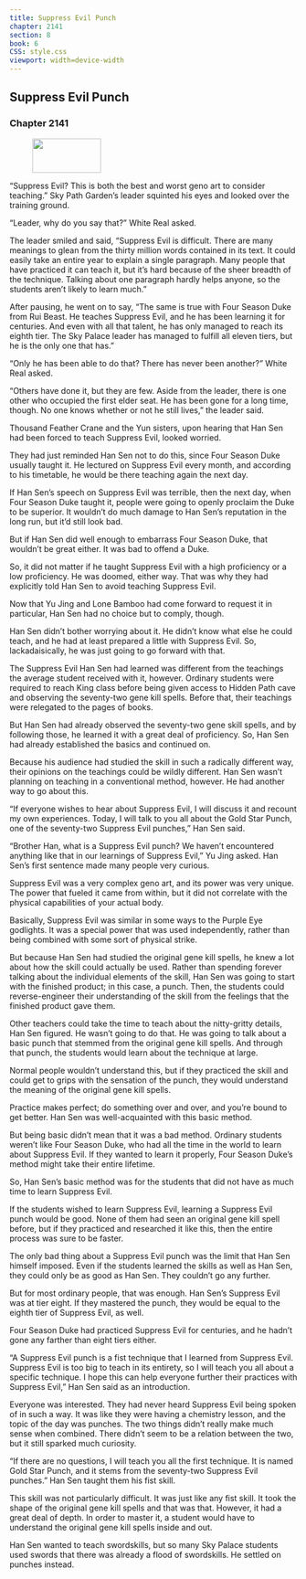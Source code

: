```yaml
---
title: Suppress Evil Punch
chapter: 2141
section: 8
book: 6
CSS: style.css
viewport: width=device-width
---
```


## Suppress Evil Punch

### Chapter 2141

<figure>
	<img src="../Images/gem.gif" alt="" id="gem" width="120" height="60" />
</figure>

“Suppress Evil? This is both the best and worst geno art to consider teaching.” Sky Path Garden’s leader squinted his eyes and looked over the training ground.

“Leader, why do you say that?” White Real asked.

The leader smiled and said, “Suppress Evil is difficult. There are many meanings to glean from the thirty million words contained in its text. It could easily take an entire year to explain a single paragraph. Many people that have practiced it can teach it, but it’s hard because of the sheer breadth of the technique. Talking about one paragraph hardly helps anyone, so the students aren’t likely to learn much.”

After pausing, he went on to say, “The same is true with Four Season Duke from Rui Beast. He teaches Suppress Evil, and he has been learning it for centuries. And even with all that talent, he has only managed to reach its eighth tier. The Sky Palace leader has managed to fulfill all eleven tiers, but he is the only one that has.”

“Only he has been able to do that? There has never been another?” White Real asked.

“Others have done it, but they are few. Aside from the leader, there is one other who occupied the first elder seat. He has been gone for a long time, though. No one knows whether or not he still lives,” the leader said.

Thousand Feather Crane and the Yun sisters, upon hearing that Han Sen had been forced to teach Suppress Evil, looked worried.

They had just reminded Han Sen not to do this, since Four Season Duke usually taught it. He lectured on Suppress Evil every month, and according to his timetable, he would be there teaching again the next day.

If Han Sen’s speech on Suppress Evil was terrible, then the next day, when Four Season Duke taught it, people were going to openly proclaim the Duke to be superior. It wouldn’t do much damage to Han Sen’s reputation in the long run, but it’d still look bad.

But if Han Sen did well enough to embarrass Four Season Duke, that wouldn’t be great either. It was bad to offend a Duke.

So, it did not matter if he taught Suppress Evil with a high proficiency or a low proficiency. He was doomed, either way. That was why they had explicitly told Han Sen to avoid teaching Suppress Evil.

Now that Yu Jing and Lone Bamboo had come forward to request it in particular, Han Sen had no choice but to comply, though.

Han Sen didn’t bother worrying about it. He didn’t know what else he could teach, and he had at least prepared a little with Suppress Evil. So, lackadaisically, he was just going to go forward with that.

The Suppress Evil Han Sen had learned was different from the teachings the average student received with it, however. Ordinary students were required to reach King class before being given access to Hidden Path cave and observing the seventy-two gene kill spells. Before that, their teachings were relegated to the pages of books.

But Han Sen had already observed the seventy-two gene skill spells, and by following those, he learned it with a great deal of proficiency. So, Han Sen had already established the basics and continued on.

Because his audience had studied the skill in such a radically different way, their opinions on the teachings could be wildly different. Han Sen wasn’t planning on teaching in a conventional method, however. He had another way to go about this.

“If everyone wishes to hear about Suppress Evil, I will discuss it and recount my own experiences. Today, I will talk to you all about the Gold Star Punch, one of the seventy-two Suppress Evil punches,” Han Sen said.

“Brother Han, what is a Suppress Evil punch? We haven’t encountered anything like that in our learnings of Suppress Evil,” Yu Jing asked. Han Sen’s first sentence made many people very curious.

Suppress Evil was a very complex geno art, and its power was very unique. The power that fueled it came from within, but it did not correlate with the physical capabilities of your actual body.

Basically, Suppress Evil was similar in some ways to the Purple Eye godlights. It was a special power that was used independently, rather than being combined with some sort of physical strike.

But because Han Sen had studied the original gene kill spells, he knew a lot about how the skill could actually be used. Rather than spending forever talking about the individual elements of the skill, Han Sen was going to start with the finished product; in this case, a punch. Then, the students could reverse-engineer their understanding of the skill from the feelings that the finished product gave them.

Other teachers could take the time to teach about the nitty-gritty details, Han Sen figured. He wasn’t going to do that. He was going to talk about a basic punch that stemmed from the original gene kill spells. And through that punch, the students would learn about the technique at large.

Normal people wouldn’t understand this, but if they practiced the skill and could get to grips with the sensation of the punch, they would understand the meaning of the original gene kill spells.

Practice makes perfect; do something over and over, and you’re bound to get better. Han Sen was well-acquainted with this basic method.

But being basic didn’t mean that it was a bad method. Ordinary students weren’t like Four Season Duke, who had all the time in the world to learn about Suppress Evil. If they wanted to learn it properly, Four Season Duke’s method might take their entire lifetime.

So, Han Sen’s basic method was for the students that did not have as much time to learn Suppress Evil.

If the students wished to learn Suppress Evil, learning a Suppress Evil punch would be good. None of them had seen an original gene kill spell before, but if they practiced and researched it like this, then the entire process was sure to be faster.

The only bad thing about a Suppress Evil punch was the limit that Han Sen himself imposed. Even if the students learned the skills as well as Han Sen, they could only be as good as Han Sen. They couldn’t go any further.

But for most ordinary people, that was enough. Han Sen’s Suppress Evil was at tier eight. If they mastered the punch, they would be equal to the eighth tier of Suppress Evil, as well.

Four Season Duke had practiced Suppress Evil for centuries, and he hadn’t gone any farther than eight tiers either.

“A Suppress Evil punch is a fist technique that I learned from Suppress Evil. Suppress Evil is too big to teach in its entirety, so I will teach you all about a specific technique. I hope this can help everyone further their practices with Suppress Evil,” Han Sen said as an introduction.

Everyone was interested. They had never heard Suppress Evil being spoken of in such a way. It was like they were having a chemistry lesson, and the topic of the day was punches. The two things didn’t really make much sense when combined. There didn’t seem to be a relation between the two, but it still sparked much curiosity.

“If there are no questions, I will teach you all the first technique. It is named Gold Star Punch, and it stems from the seventy-two Suppress Evil punches.” Han Sen taught them his fist skill.

This skill was not particularly difficult. It was just like any fist skill. It took the shape of the original gene kill spells and that was that. However, it had a great deal of depth. In order to master it, a student would have to understand the original gene kill spells inside and out.

Han Sen wanted to teach swordskills, but so many Sky Palace students used swords that there was already a flood of swordskills. He settled on punches instead.